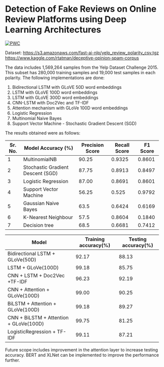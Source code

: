 # Detection of Fake Reviews on Online Review Platforms using Deep Learning Architectures
[![PWC](https://img.shields.io/endpoint.svg?url=https://paperswithcode.com/badge/unsupervised-data-augmentation/sentiment-analysis-on-yelp-fine-grained)](https://paperswithcode.com/sota/sentiment-analysis-on-yelp-fine-grained?p=unsupervised-data-augmentation)

Dataset: https://s3.amazonaws.com/fast-ai-nlp/yelp_review_polarity_csv.tgz <br>
         https://www.kaggle.com/rtatman/deceptive-opinion-spam-corpus

The data includes 1,569,264 samples from the Yelp Dataset Challenge 2015. This subset has 280,000 training samples and 19,000 test samples in each polarity.
The following implementations are done:
1. Bidirectional LSTM with GLoVE 50D word embeddings
2. LSTM with GLoVE 100D word embeddings
3. LSTM with GLoVE 300D word embeddings
4. CNN-LSTM with Doc2Vec and TF-IDF
5. Attention mechanism with GLoVe 100D word embeddings
6. Logistic Regression 
7. Multinomial Naive Bayes
8. Support Vector Machine - Stochastic Gradient Descent (SGD) 

The results obtained were as follows:


| Sr. No. | Model Accuracy (%) | Precision Score | Recall Score | F1 Score |
| ----- | ----------------- | ---------------- |-------------|------------|
| 1 | MultinomialNB | 90.25 | 0.9325 | 0.8601 | 0.8948 |
| 2 | Stochastic Gradient Descent (SGD) | 87.75 | 0.8913 | 0.8497 | 0.8700 |
| 3 | Logistic Regression | 87.00 | 0.8691 | 0.8601 | 0.8645 |
| 4 | Support Vector Machine | 56.25 | 0.525 | 0.9792 | 0.6835 |
| 5 | Gaussian Naive Bayes | 63.5 | 0.6424 | 0.6169 | 0.6294 |
| 6 | K-Nearest Neighbour | 57.5 | 0.8604 | 0.1840 | 0.3032 |
| 7 | Decision tree | 68.5 | 0.6681 | 0.7412 | 0.7028 |

| Model | Training accuracy(%) | Testing accuracy(%) |
| ----- | ----------------- | ---------------- |
| Bidirectional LSTM + GLoVe(50D) | 92.17  | 88.13 |
| LSTM + GLoVe(100D) | 99.18 | 85.75 |
| CNN + LSTM + Doc2Vec +TF-IDF | 96.23  | 92.19 |
| CNN + Attention + GLoVe(100D) | 99.00 | 90.25 |
| BiLSTM + Attention + GLoVe(100D) | 99.18 | 89.27 |
| CNN + BiLSTM + Attention + GLoVe(100D) | 99.75 | 81.25 |
| LogisticRegression + TF-IDF | 99.11 | 87.21 |

Future scope includes improvement in the attention layer to increase testing accuracy. BERT and XLNet can be implemented to improve the performance further.
